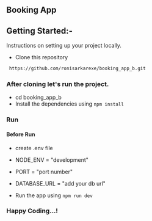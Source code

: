 ## Booking App

## Getting Started:-

Instructions on setting up your project locally.

- Clone this repository

```sh
 https://github.com/ronisarkarexe/booking_app_b.git
```

### After cloning let's run the project.

- cd booking_app_b
- Install the dependencies using `npm install`

### Run

#### Before Run

- create .env file

- NODE_ENV = "development"
- PORT = "port number"
- DATABASE_URL = "add your db url"

- Run the app using `npm run dev`

### Happy Coding...!
